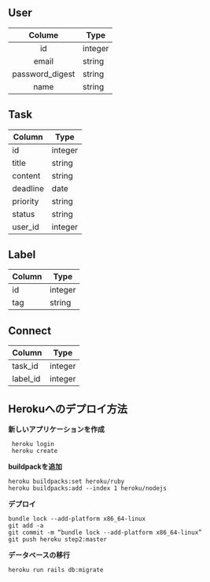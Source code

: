 User
--
| Colume          | Type     | 
| :-------------: | -------- | 
| id              | integer  | 
| email           | string   | 
| password_digest | string   | 
| name            | string   | 

Task 
--
| Column   | Type     | 
| -------- | -------- | 
| id       | integer  | 
| title    | string   | 
| content  | string   | 
| deadline | date     | 
| priority | string   | 
| status   | string   | 
| user_id  | integer  | 

Label
--
| Column   | Type     | 
| ----------- | -------- | 
| id          | integer  | 
| tag         | string   | 

Connect
--
| Column   | Type     | 
| -------- | -------- | 
| task_id  | integer  | 
| label_id | integer  | 

Herokuへのデプロイ方法
--

**新しいアプリケーションを作成**
```新しいアプリケーションを作成
 heroku login
 heroku create
```
**buildpackを追加** 
```buildpackを追加 
heroku buildpacks:set heroku/ruby 
heroku buildpacks:add --index 1 heroku/nodejs
```
**デプロイ** 
```デプロイ 
bundle lock --add-platform x86_64-linux 
git add -a 
git commit -m “bundle lock --add-platform x86_64-linux” 
git push heroku step2:master
```
**データベースの移行**
```データベースの移行 
heroku run rails db:migrate
```